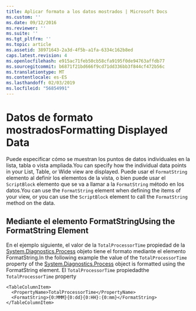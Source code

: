 ```yaml
---
title: Aplicar formato a los datos mostrados | Microsoft Docs
ms.custom: ''
ms.date: 09/12/2016
ms.reviewer: ''
ms.suite: ''
ms.tgt_pltfrm: ''
ms.topic: article
ms.assetid: 38971643-2a3d-4f5b-a1fa-6334c162b8ed
caps.latest.revision: 4
ms.openlocfilehash: e915ac71feb50cb58cfa9195f0de94763affdb77
ms.sourcegitcommit: b6871f21bd666f9cd71dd336bb3f844cf472b56c
ms.translationtype: MT
ms.contentlocale: es-ES
ms.lasthandoff: 02/03/2019
ms.locfileid: "56854991"
---
```

# <a name="formatting-displayed-data"></a><span data-ttu-id="46469-102">Datos de formato mostrados</span><span class="sxs-lookup"><span data-stu-id="46469-102">Formatting Displayed Data</span></span>

<span data-ttu-id="46469-103">Puede especificar cómo se muestran los puntos de datos individuales en la lista, tabla o vista ampliada.</span><span class="sxs-lookup"><span data-stu-id="46469-103">You can specify how the individual data points in your List, Table, or Wide view are displayed.</span></span> <span data-ttu-id="46469-104">Puede usar el `FormatString` elemento al definir los elementos de la vista, o bien puede usar el `ScriptBlock` elemento que se va a llamar a la `FormatString` método en los datos.</span><span class="sxs-lookup"><span data-stu-id="46469-104">You can use the `FormatString` element when defining the items of your view, or you can use the `ScriptBlock` element to call the `FormatString` method on the data.</span></span>

## <a name="using-the-formatstring-element"></a><span data-ttu-id="46469-105">Mediante el elemento FormatString</span><span class="sxs-lookup"><span data-stu-id="46469-105">Using the FormatString Element</span></span>

<span data-ttu-id="46469-106">En el ejemplo siguiente, el valor de la `TotalProcessorTime` propiedad de la [System.Diagnostics.Process](/dotnet/api/System.Diagnostics.Process) objeto tiene el formato mediante el elemento FormatString.</span><span class="sxs-lookup"><span data-stu-id="46469-106">In the following example the value of the `TotalProcessorTime` property of the [System.Diagnostics.Process](/dotnet/api/System.Diagnostics.Process) object is formatted using the FormatString element.</span></span> <span data-ttu-id="46469-107">El `TotalProcessorTime` propiedad</span><span class="sxs-lookup"><span data-stu-id="46469-107">the `TotalProcessorTime` property</span></span>

```
<TableColumnItem>
  <PropertyName>TotalProcessorTime</PropertyName>
  <FormatString>{0:MMM}{0:dd}{0:HH}:{0:mm}</FormatString>
</TableColumnItem>
```



